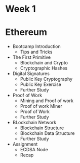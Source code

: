 # Week 1
# Ethereum
* Bootcamp Introduction
  * Tips and Tricks
* The First Primitive
  * Blockchain and Crypto
  * Cryptographic Hashes
* Digital Signatures
  * Public Key Cryptography
  * Public Key Exercise
  * Further Study
* Proof of Work
  * Mining and Proof of work
  * Proof of work Miner
  * Proof of Work
  * Further Study
* BLockchain Network
  * Blockchain Structure
  * Blockchain Data Structure
  * Further Study
* Assignment
  * ECDSA Node
  * Recap
